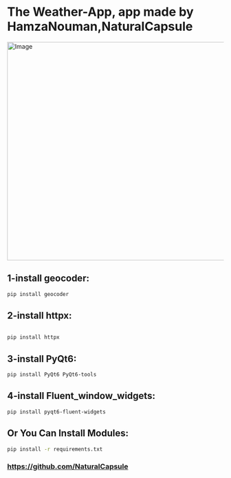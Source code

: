 # The Weather-App, app made by HamzaNouman,NaturalCapsule

<img width="960" height="509" alt="Image" src="https://github.com/user-attachments/assets/cafdcb6b-2ae7-46a3-be20-2089c38b49df" />

## 1-install geocoder:
```bash
pip install geocoder
```

## 2-install httpx:
```bash

pip install httpx
```

## 3-install PyQt6:
```bash
pip install PyQt6 PyQt6-tools
```

## 4-install Fluent_window_widgets:
```bash
pip install pyqt6-fluent-widgets
```

## Or You Can Install Modules: 
```bash 
pip install -r requirements.txt
```

### https://github.com/NaturalCapsule
